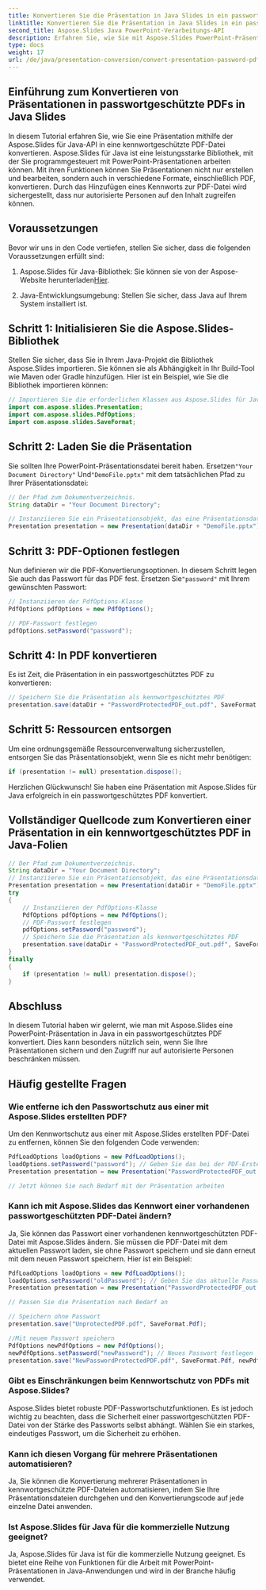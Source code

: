 ```yaml
---
title: Konvertieren Sie die Präsentation in Java Slides in ein passwortgeschütztes PDF
linktitle: Konvertieren Sie die Präsentation in Java Slides in ein passwortgeschütztes PDF
second_title: Aspose.Slides Java PowerPoint-Verarbeitungs-API
description: Erfahren Sie, wie Sie mit Aspose.Slides PowerPoint-Präsentationen in Java in sichere, kennwortgeschützte PDFs konvertieren. Verbessern Sie die Dokumentensicherheit.
type: docs
weight: 17
url: /de/java/presentation-conversion/convert-presentation-password-pdf-java-slides/
---
```


## Einführung zum Konvertieren von Präsentationen in passwortgeschützte PDFs in Java Slides

In diesem Tutorial erfahren Sie, wie Sie eine Präsentation mithilfe der Aspose.Slides für Java-API in eine kennwortgeschützte PDF-Datei konvertieren. Aspose.Slides für Java ist eine leistungsstarke Bibliothek, mit der Sie programmgesteuert mit PowerPoint-Präsentationen arbeiten können. Mit ihren Funktionen können Sie Präsentationen nicht nur erstellen und bearbeiten, sondern auch in verschiedene Formate, einschließlich PDF, konvertieren. Durch das Hinzufügen eines Kennworts zur PDF-Datei wird sichergestellt, dass nur autorisierte Personen auf den Inhalt zugreifen können.

## Voraussetzungen

Bevor wir uns in den Code vertiefen, stellen Sie sicher, dass die folgenden Voraussetzungen erfüllt sind:

1.  Aspose.Slides für Java-Bibliothek: Sie können sie von der Aspose-Website herunterladen[Hier](https://releases.aspose.com/slides/java/).

2. Java-Entwicklungsumgebung: Stellen Sie sicher, dass Java auf Ihrem System installiert ist.

## Schritt 1: Initialisieren Sie die Aspose.Slides-Bibliothek

Stellen Sie sicher, dass Sie in Ihrem Java-Projekt die Bibliothek Aspose.Slides importieren. Sie können sie als Abhängigkeit in Ihr Build-Tool wie Maven oder Gradle hinzufügen. Hier ist ein Beispiel, wie Sie die Bibliothek importieren können:

```java
// Importieren Sie die erforderlichen Klassen aus Aspose.Slides für Java
import com.aspose.slides.Presentation;
import com.aspose.slides.PdfOptions;
import com.aspose.slides.SaveFormat;
```

## Schritt 2: Laden Sie die Präsentation

 Sie sollten Ihre PowerPoint-Präsentationsdatei bereit haben. Ersetzen`"Your Document Directory"` Und`"DemoFile.pptx"` mit dem tatsächlichen Pfad zu Ihrer Präsentationsdatei:

```java
// Der Pfad zum Dokumentverzeichnis.
String dataDir = "Your Document Directory";

// Instanziieren Sie ein Präsentationsobjekt, das eine Präsentationsdatei darstellt
Presentation presentation = new Presentation(dataDir + "DemoFile.pptx");
```

## Schritt 3: PDF-Optionen festlegen

 Nun definieren wir die PDF-Konvertierungsoptionen. In diesem Schritt legen Sie auch das Passwort für das PDF fest. Ersetzen Sie`"password"` mit Ihrem gewünschten Passwort:

```java
// Instanziieren der PdfOptions-Klasse
PdfOptions pdfOptions = new PdfOptions();

// PDF-Passwort festlegen
pdfOptions.setPassword("password");
```

## Schritt 4: In PDF konvertieren

Es ist Zeit, die Präsentation in ein passwortgeschütztes PDF zu konvertieren:

```java
// Speichern Sie die Präsentation als kennwortgeschütztes PDF
presentation.save(dataDir + "PasswordProtectedPDF_out.pdf", SaveFormat.Pdf, pdfOptions);
```

## Schritt 5: Ressourcen entsorgen

Um eine ordnungsgemäße Ressourcenverwaltung sicherzustellen, entsorgen Sie das Präsentationsobjekt, wenn Sie es nicht mehr benötigen:

```java
if (presentation != null) presentation.dispose();
```

Herzlichen Glückwunsch! Sie haben eine Präsentation mit Aspose.Slides für Java erfolgreich in ein passwortgeschütztes PDF konvertiert.


## Vollständiger Quellcode zum Konvertieren einer Präsentation in ein kennwortgeschütztes PDF in Java-Folien

```java
// Der Pfad zum Dokumentverzeichnis.
String dataDir = "Your Document Directory";
// Instanziieren Sie ein Präsentationsobjekt, das eine Präsentationsdatei darstellt
Presentation presentation = new Presentation(dataDir + "DemoFile.pptx");
try
{
	// Instanziieren der PdfOptions-Klasse
	PdfOptions pdfOptions = new PdfOptions();
	// PDF-Passwort festlegen
	pdfOptions.setPassword("password");
	// Speichern Sie die Präsentation als kennwortgeschütztes PDF
	presentation.save(dataDir + "PasswordProtectedPDF_out.pdf", SaveFormat.Pdf, pdfOptions);
}
finally
{
	if (presentation != null) presentation.dispose();
}
```

## Abschluss

In diesem Tutorial haben wir gelernt, wie man mit Aspose.Slides eine PowerPoint-Präsentation in Java in ein passwortgeschütztes PDF konvertiert. Dies kann besonders nützlich sein, wenn Sie Ihre Präsentationen sichern und den Zugriff nur auf autorisierte Personen beschränken müssen.

## Häufig gestellte Fragen

### Wie entferne ich den Passwortschutz aus einer mit Aspose.Slides erstellten PDF?

Um den Kennwortschutz aus einer mit Aspose.Slides erstellten PDF-Datei zu entfernen, können Sie den folgenden Code verwenden:

```java
PdfLoadOptions loadOptions = new PdfLoadOptions();
loadOptions.setPassword("password"); // Geben Sie das bei der PDF-Erstellung verwendete Passwort ein
Presentation presentation = new Presentation("PasswordProtectedPDF_out.pdf", loadOptions);

// Jetzt können Sie nach Bedarf mit der Präsentation arbeiten
```

### Kann ich mit Aspose.Slides das Kennwort einer vorhandenen passwortgeschützten PDF-Datei ändern?

Ja, Sie können das Passwort einer vorhandenen kennwortgeschützten PDF-Datei mit Aspose.Slides ändern. Sie müssen die PDF-Datei mit dem aktuellen Passwort laden, sie ohne Passwort speichern und sie dann erneut mit dem neuen Passwort speichern. Hier ist ein Beispiel:

```java
PdfLoadOptions loadOptions = new PdfLoadOptions();
loadOptions.setPassword("oldPassword"); // Geben Sie das aktuelle Passwort ein
Presentation presentation = new Presentation("PasswordProtectedPDF_out.pdf", loadOptions);

// Passen Sie die Präsentation nach Bedarf an

// Speichern ohne Passwort
presentation.save("UnprotectedPDF.pdf", SaveFormat.Pdf);

//Mit neuem Passwort speichern
PdfOptions newPdfOptions = new PdfOptions();
newPdfOptions.setPassword("newPassword"); // Neues Passwort festlegen
presentation.save("NewPasswordProtectedPDF.pdf", SaveFormat.Pdf, newPdfOptions);
```

### Gibt es Einschränkungen beim Kennwortschutz von PDFs mit Aspose.Slides?

Aspose.Slides bietet robuste PDF-Passwortschutzfunktionen. Es ist jedoch wichtig zu beachten, dass die Sicherheit einer passwortgeschützten PDF-Datei von der Stärke des Passworts selbst abhängt. Wählen Sie ein starkes, eindeutiges Passwort, um die Sicherheit zu erhöhen.

### Kann ich diesen Vorgang für mehrere Präsentationen automatisieren?

Ja, Sie können die Konvertierung mehrerer Präsentationen in kennwortgeschützte PDF-Dateien automatisieren, indem Sie Ihre Präsentationsdateien durchgehen und den Konvertierungscode auf jede einzelne Datei anwenden.

### Ist Aspose.Slides für Java für die kommerzielle Nutzung geeignet?

Ja, Aspose.Slides für Java ist für die kommerzielle Nutzung geeignet. Es bietet eine Reihe von Funktionen für die Arbeit mit PowerPoint-Präsentationen in Java-Anwendungen und wird in der Branche häufig verwendet.